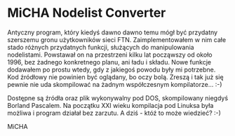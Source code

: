 # MiCHA Nodelist Converter

Antyczny program, który kiedyś dawno dawno temu mógł być przydatny szerszemu gronu użytkowników sieci FTN.
Zaimplementowałem w nim całe stado różnych przydatnych funkcji, służących do manipulowania nodelistami.
Powstawał on na przestrzeni kilku lat począwszy od około 1996, bez żadnego konkretnego planu, ani ładu i składu.
Nowe funkcje dodawałem po prostu wtedy, gdy z jakiegoś powodu były mi potrzebne.
Kod źródłowy nie powinien być oglądany, bo oczy bolą. Zreszą i tak już się pewnie nie uda skompilować na żadnym współczesnym kompilatorze... :-)

Dostępne są źródła oraz plik wykonywalny pod DOS, skompilowany niegdyś Borland Pascalem.
Na początku XXI wieku kompilacja pod Linuksa była możliwa i program działał bez zarzutu. A dziś - któź to może wiedzieć? :-)

MiCHA
